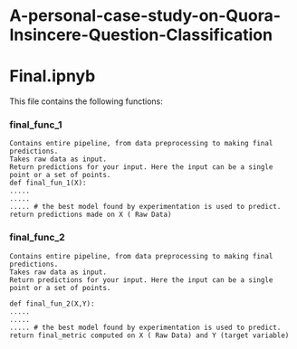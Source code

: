 # A-personal-case-study-on-Quora-Insincere-Question-Classification

# Final.ipnyb
This file contains the following functions:

### final_func_1

``` 
Contains entire pipeline, from data preprocessing to making final predictions.
Takes raw data as input.
Return predictions for your input. Here the input can be a single point or a set of points.
def final_fun_1(X):
.....
.....
..... # the best model found by experimentation is used to predict.
return predictions made on X ( Raw Data)
```


### final_func_2

``` 
Contains entire pipeline, from data preprocessing to making final predictions.
Takes raw data as input.
Return predictions for your input. Here the input can be a single point or a set of points.

def final_fun_2(X,Y):
.....
.....
..... # the best model found by experimentation is used to predict.
return final_metric computed on X ( Raw Data) and Y (target variable)
```
